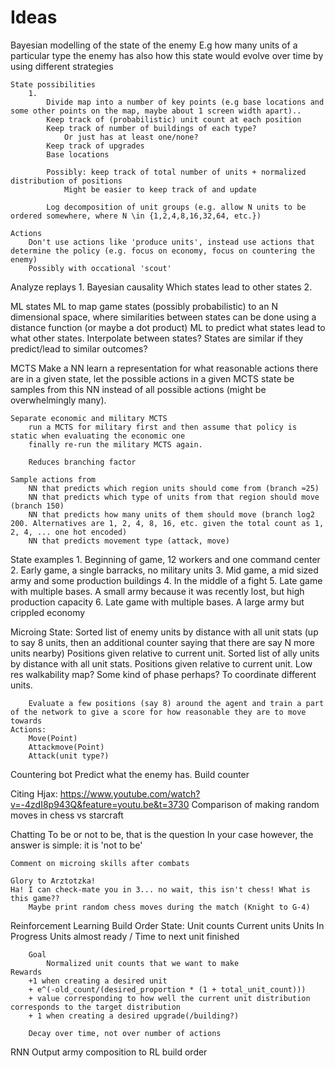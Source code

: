 Ideas
=====



Bayesian modelling of the state of the enemy
	E.g how many units of a particular type the enemy has
	also how this state would evolve over time by using different strategies

	State possibilities
		1.
			Divide map into a number of key points (e.g base locations and some other points on the map, maybe about 1 screen width apart)..
			Keep track of (probabilistic) unit count at each position
			Keep track of number of buildings of each type?
				Or just has at least one/none?
			Keep track of upgrades
			Base locations

			Possibly: keep track of total number of units + normalized distribution of positions
				Might be easier to keep track of and update

			Log decomposition of unit groups (e.g. allow N units to be ordered somewhere, where N \in {1,2,4,8,16,32,64, etc.})

	Actions
		Don't use actions like 'produce units', instead use actions that determine the policy (e.g. focus on economy, focus on countering the enemy)
		Possibly with occational 'scout'
Analyze replays
	1. Bayesian causality
		Which states lead to other states
	2. 

ML states
	ML to map game states (possibly probabilistic) to an N dimensional space, where similarities between states can be done using a distance function (or maybe a dot product)
	ML to predict what states lead to what other states.
	Interpolate between states?
	States are similar if they predict/lead to similar outcomes?



MCTS
	Make a NN learn a representation for what reasonable actions there are in a given state, let the possible actions in a given MCTS state be samples from this NN instead of all possible actions (might be overwhelmingly many).

	Separate economic and military MCTS
		run a MCTS for military first and then assume that policy is static when evaluating the economic one
		finally re-run the military MCTS again.

		Reduces branching factor

	Sample actions from
		NN that predicts which region units should come from (branch ≈25)
		NN that predicts which type of units from that region should move (branch 150)
		NN that predicts how many units of them should move (branch log2 200. Alternatives are 1, 2, 4, 8, 16, etc. given the total count as 1, 2, 4, ... one hot encoded)
		NN that predicts movement type (attack, move)

State examples
	1. Beginning of game, 12 workers and one command center
	2. Early game, a single barracks, no military units
	3. Mid game, a mid sized army and some production buildings
	4. In the middle of a fight
	5. Late game with multiple bases. A small army because it was recently lost, but high production capacity
	6. Late game with multiple bases. A large army but crippled economy

Microing
	State:
		Sorted list of enemy units by distance with all unit stats (up to say 8 units, then an additional counter saying that there are say N more units nearby)
			Positions given relative to current unit.
		Sorted list of ally units by distance with all unit stats.
			Positions given relative to current unit.
		Low res walkability map?
		Some kind of phase perhaps? To coordinate different units.

		Evaluate a few positions (say 8) around the agent and train a part of the network to give a score for how reasonable they are to move towards
	Actions:
		Move(Point)
		Attackmove(Point)
		Attack(unit type?)


Countering bot
	Predict what the enemy has.
		Build counter

Citing
	Hjax: https://www.youtube.com/watch?v=-4zdI8p943Q&feature=youtu.be&t=3730
		Comparison of making random moves in chess vs starcraft

Chatting
	To be or not to be, that is the question
		In your case however, the answer is simple: it is 'not to be'

	Comment on microing skills after combats

	Glory to Arztotzka!
	Ha! I can check-mate you in 3... no wait, this isn't chess! What is this game??
		Maybe print random chess moves during the match (Knight to G-4)
		


Reinforcement Learning Build Order
	State:
		Unit counts
			Current units
			Units In Progress
			Units almost ready / Time to next unit finished

		Goal
			Normalized unit counts that we want to make
	Rewards
		+1 when creating a desired unit
		+ e^(-old_count/(desired_proportion * (1 + total_unit_count)))
		+ value corresponding to how well the current unit distribution corresponds to the target distribution
		+ 1 when creating a desired upgrade(/building?)
		
		Decay over time, not over number of actions


RNN
	Output army composition to RL build order